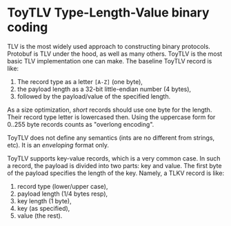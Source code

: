 #   ToyTLV Type-Length-Value binary coding

TLV is the most widely used approach to constructing binary protocols.
Protobuf is TLV under the hood, as well as many others.
ToyTLV is the most basic TLV implementation one can make.
The baseline ToyTLV record is like:

 1. The record type as a letter `[A-Z]` (one byte),
 2. the payload length as a 32-bit little-endian number (4 bytes),
 3. followed by the payload/value of the specified length.

As a size optimization, *short* records should use one byte for the length.
Their record type letter is lowercased then.
Using the uppercase form for 0..255 byte records counts as "overlong encoding".

ToyTLV does not define any semantics (ints are no different from strings, etc).
It is an *enveloping* format only.

ToyTLV supports key-value records, which is a very common case.
In such a record, the payload is divided into two parts: key and value.
The first byte of the payload specifies the length of the key.
Namely, a TLKV record is like:

 1. record type (lower/upper case),
 2. payload length (1/4 bytes resp),
 3. key length (1 byte),
 4. key (as specified),
 5. value (the rest).
